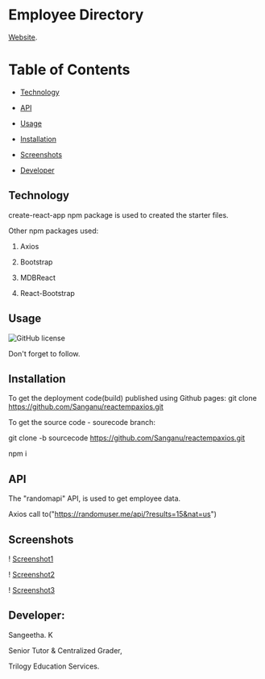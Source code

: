 # Employee Directory


[Website](https://sanganu.github.io/reactempaxios/#marketing).


# Table of Contents

* [Technology](#technology)

* [API](#api)

* [Usage](#usage)

* [Installation](#installation)

* [Screenshots](#screenshots)

* [Developer](#developer)



## Technology
create-react-app npm package is used to created the starter files.

Other npm packages used:

1. Axios

2. Bootstrap

3. MDBReact

4. React-Bootstrap

## Usage

![GitHub license](https://img.shields.io/badge/license-MIT-green.svg)

Don't forget to follow.


## Installation

To get the deployment code(build) published using Github pages:
git clone https://github.com/Sanganu/reactempaxios.git

To get the source code - sourecode branch:

git clone -b sourcecode https://github.com/Sanganu/reactempaxios.git

npm i

## API

The "randomapi" API, is used to get employee data.

Axios call to("https://randomuser.me/api/?results=15&nat=us")


## Screenshots
! [Screenshot1](https://github.com/Sanganu/reactempaxios/blob/sourcecode/Screenshot1.PNG)

! [Screenshot2](https://github.com/Sanganu/reactempaxios/blob/sourcecode/Screenshot2.PNG)

! [Screenshot3](https://github.com/Sanganu/reactempaxios/blob/sourcecode/Screenshot3.PNG)



## Developer: 

Sangeetha. K

Senior Tutor & Centralized Grader,

Trilogy Education Services.